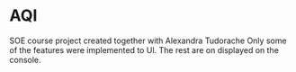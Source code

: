 # AQI
SOE course project created together with Alexandra Tudorache
Only some of the features were implemented to UI. The rest are on displayed on the console.
